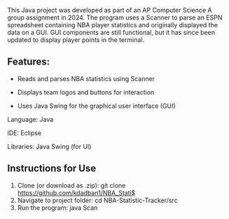 This Java project was developed as part of an AP Computer Science A group assignment in 2024. The program uses a Scanner to parse an ESPN spreadsheet containing NBA player statistics and originally displayed the data on a GUI. GUI components are still functional, but it has since been updated to display player points in the terminal.

## Features:

- Reads and parses NBA statistics using Scanner

- Displays team logos and buttons for interaction

- Uses Java Swing for the graphical user interface (GUI)

Language: Java

IDE: Eclipse

Libraries: Java Swing (for UI)

## Instructions for Use

1. Clone (or download as .zip): git clone https://github.com/kdadban1/NBA_Stati$
2. Navigate to project folder: cd NBA-Statistic-Tracker/src
3. Run the program: java Scan
